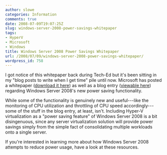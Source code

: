 ```yaml
---
author: slowe
categories: Information
comments: true
date: 2008-07-09T19:07:25Z
slug: windows-server-2008-power-savings-whitepaper
tags:
- HyperV
- Microsoft
- Windows
title: Windows Server 2008 Power Savings Whitepaper
url: /2008/07/09/windows-server-2008-power-savings-whitepaper/
wordpress_id: 758
---
```


I got notice of this whitepaper back during Tech-Ed but it's been sitting in my "blog posts to write when I get time" pile until now. Microsoft has posted a whitepaper ([download it here](http://download.microsoft.com/download/4/5/9/459033a1-6ee2-45b3-ae76-a2dd1da3e81b/Windows_Server_2008_Power_Savings.docx)) as well as a blog entry ([viewable here](http://blogs.technet.com/windowsserver/archive/2008/06/10/new-windows-server-2008-power-management-whitepaper-released.aspx)) regarding Windows Server 2008's new power saving functionality.

While some of the functionality is genuinely new and useful---like the monitoring of CPU utilization and throttling of CPU speed accordingly---some of the stuff in the blog entry, at least, isn't. Including Hyper-V virtualization as a "power saving feature" of Windows Server 2008 is a bit disingenuous, since any server virtualization solution will provide power savings simply from the simple fact of consolidating multiple workloads onto a single server.

If you're interested in learning more about how Windows Server 2008 attempts to reduce power usage, have a look at these resources.

